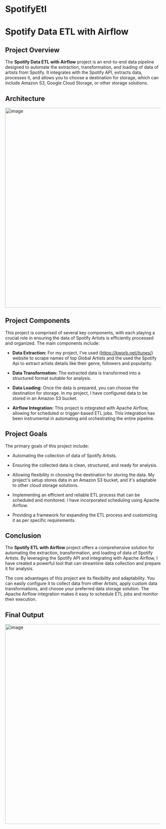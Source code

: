 # SpotifyEtl
# Spotify Data ETL with Airflow

## Project Overview

The **Spotify Data ETL with Airflow** project is an end-to-end data pipeline designed to automate the extraction, transformation, and loading of data of artists from Spotify. It integrates with the Spotify API, extracts data, processes it, and allows you to choose a destination for storage, which can include Amazon S3, Google Cloud Storage, or other storage solutions.

## Architecture

<img width="646" alt="image" src="https://github.com/Vipinnnn/spotify-etl-pipeline/assets/71926172/662cf626-1538-4ea1-9f0d-ec687e6558ca">


## Project Components

This project is comprised of several key components, with each playing a crucial role in ensuring the data of Spotify Artists is efficiently processed and organized. The main components include:

- **Data Extraction:** For my project, I've used (https://kworb.net/itunes/) website to scrape names of top Global Artists and the used the Spotify Api to extract artists details like their genre, followers and popularity.

- **Data Transformation:** The extracted data is transformed into a structured format suitable for analysis. 

- **Data Loading:** Once the data is prepared, you can choose the destination for storage. In my project, I have configured data to be stored in an Amazon S3 bucket.

- **Airflow Integration:** This project is integrated with Apache Airflow, allowing for scheduled or trigger-based ETL jobs. This integration has been instrumental in automating and orchestrating the entire pipeline.


## Project Goals

The primary goals of this project include:

- Automating the collection of data of Spotify Artists.

- Ensuring the collected data is clean, structured, and ready for analysis.

- Allowing flexibility in choosing the destination for storing the data. My project's setup stores data in an Amazon S3 bucket, and it's adaptable to other cloud storage solutions.

- Implementing an efficient and reliable ETL process that can be scheduled and monitored. I have incorporated scheduling using Apache Airflow.

- Providing a framework for expanding the ETL process and customizing it as per specific requirements.


## Conclusion

The **Spotify ETL with Airflow** project offers a comprehensive solution for automating the extraction, transformation, and loading of data of Spotify Artists. By leveraging the Spotify API and integrating with Apache Airflow, I have created a powerful tool that can streamline data collection and prepare it for analysis.

The core advantages of this project are its flexibility and adaptability. You can easily configure it to collect data from other Artists, apply custom data transformations, and choose your preferred data storage solution. The Apache Airflow integration makes it easy to schedule ETL jobs and monitor their execution.

## Final Output
<img width="646" alt="image" src="https://github.com/Vipinnnn/spotify-etl-pipeline/assets/71926172/04808457-f71a-4d70-a2c0-4bbfeb0c7d6f">




